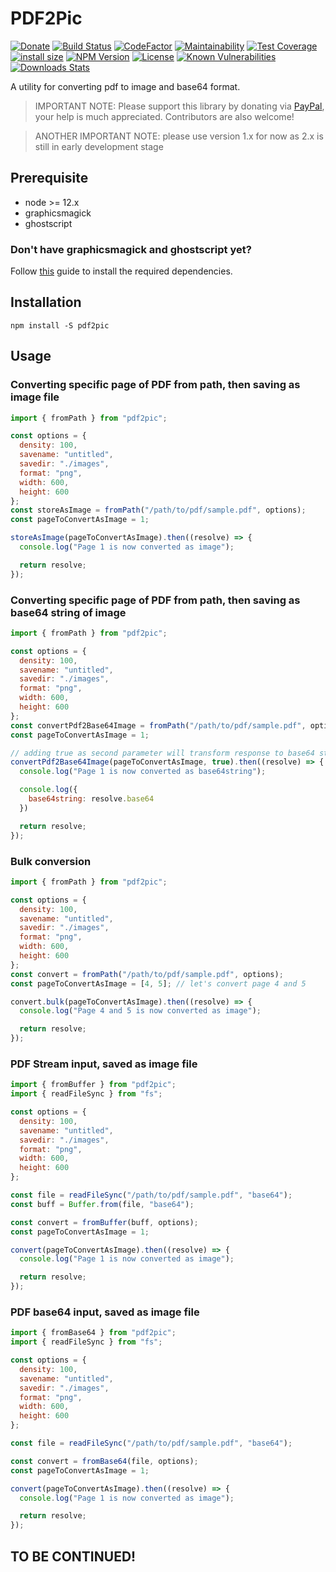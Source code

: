 # PDF2Pic  
[![Donate][paypal-image]](https://www.paypal.com/cgi-bin/webscr?cmd=_donations&business=938FMCPPQG4DQ&currency_code=USD&source=url)
[![Build Status][travis-image]][travis-url]
[![CodeFactor](https://www.codefactor.io/repository/github/yakovmeister/pdf2image/badge/next)](https://www.codefactor.io/repository/github/yakovmeister/pdf2image/overview/next)
[![Maintainability](https://api.codeclimate.com/v1/badges/6d7bfbae9057998bda99/maintainability)](https://codeclimate.com/github/yakovmeister/pdf2image/maintainability)
[![Test Coverage](https://api.codeclimate.com/v1/badges/6d7bfbae9057998bda99/test_coverage)](https://codeclimate.com/github/yakovmeister/pdf2image/test_coverage)
[![install size](https://packagephobia.com/badge?p=pdf2pic)](https://packagephobia.com/result?p=pdf2pic)
[![NPM Version][npm-image]][npm-url]
[![License](https://img.shields.io/npm/l/pdf2pic?color=blue)][npm-url]
[![Known Vulnerabilities](https://snyk.io/test/npm/pdf2pic/badge.svg)](https://snyk.io/test/npm/pdf2pic)
[![Downloads Stats][npm-downloads]][npm-url]  
  
A utility for converting pdf to image and base64 format.  

> IMPORTANT NOTE: Please support this library by donating via [PayPal](https://www.paypal.com/paypalme/yakovmeister), your help is much appreciated. Contributors are also welcome!

> ANOTHER IMPORTANT NOTE: please use version 1.x for now as 2.x is still in early development stage
  
## Prerequisite  
  
* node >= 12.x 
* graphicsmagick  
* ghostscript  
  
### Don't have graphicsmagick and ghostscript yet?  
  
Follow [this](docs/gm-installation.md) guide to install the required dependencies.  
  
## Installation  
  
```
npm install -S pdf2pic
```
  
## Usage  
  
### Converting specific page of PDF from path, then saving as image file  
  
```javascript
import { fromPath } from "pdf2pic";

const options = {
  density: 100,
  savename: "untitled",
  savedir: "./images",
  format: "png",
  width: 600,
  height: 600
};
const storeAsImage = fromPath("/path/to/pdf/sample.pdf", options);
const pageToConvertAsImage = 1;

storeAsImage(pageToConvertAsImage).then((resolve) => {
  console.log("Page 1 is now converted as image");

  return resolve;
});

```  
### Converting specific page of PDF from path, then saving as base64 string of image  
  
```javascript
import { fromPath } from "pdf2pic";

const options = {
  density: 100,
  savename: "untitled",
  savedir: "./images",
  format: "png",
  width: 600,
  height: 600
};
const convertPdf2Base64Image = fromPath("/path/to/pdf/sample.pdf", options);
const pageToConvertAsImage = 1;

// adding true as second parameter will transform response to base64 string
convertPdf2Base64Image(pageToConvertAsImage, true).then((resolve) => {
  console.log("Page 1 is now converted as base64string");

  console.log({
    base64string: resolve.base64
  })

  return resolve;
});

```  
  
### Bulk conversion  
  
```javascript
import { fromPath } from "pdf2pic";

const options = {
  density: 100,
  savename: "untitled",
  savedir: "./images",
  format: "png",
  width: 600,
  height: 600
};
const convert = fromPath("/path/to/pdf/sample.pdf", options);
const pageToConvertAsImage = [4, 5]; // let's convert page 4 and 5

convert.bulk(pageToConvertAsImage).then((resolve) => {
  console.log("Page 4 and 5 is now converted as image");

  return resolve;
});

```
### PDF Stream input, saved as image file  
  
```javascript
import { fromBuffer } from "pdf2pic";
import { readFileSync } from "fs";

const options = {
  density: 100,
  savename: "untitled",
  savedir: "./images",
  format: "png",
  width: 600,
  height: 600
};

const file = readFileSync("/path/to/pdf/sample.pdf", "base64");
const buff = Buffer.from(file, "base64");

const convert = fromBuffer(buff, options);
const pageToConvertAsImage = 1;

convert(pageToConvertAsImage).then((resolve) => {
  console.log("Page 1 is now converted as image");

  return resolve;
});

```
### PDF base64 input, saved as image file  
  
```javascript
import { fromBase64 } from "pdf2pic";
import { readFileSync } from "fs";

const options = {
  density: 100,
  savename: "untitled",
  savedir: "./images",
  format: "png",
  width: 600,
  height: 600
};

const file = readFileSync("/path/to/pdf/sample.pdf", "base64");

const convert = fromBase64(file, options);
const pageToConvertAsImage = 1;

convert(pageToConvertAsImage).then((resolve) => {
  console.log("Page 1 is now converted as image");

  return resolve;
});

```

## TO BE CONTINUED!

<!-- Markdown link & img dfn's -->
[npm-image]: https://img.shields.io/npm/v/pdf2pic.svg?style=flat-square
[npm-url]: https://www.npmjs.com/package/pdf2pic
[npm-downloads]: https://img.shields.io/npm/dm/pdf2pic.svg?style=flat-square
[travis-image]: https://travis-ci.org/yakovmeister/pdf2image.svg?branch=next
[travis-url]: https://travis-ci.org/yakovmeister/pdf2image
[paypal-image]: https://img.shields.io/badge/Donate-PayPal-green.svg